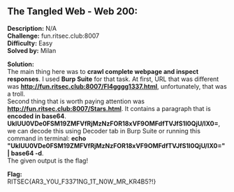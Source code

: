 ## The Tangled Web - Web 200:  

**Description:** N/A  
**Challenge:** fun.ritsec.club:8007  
**Difficulty:** Easy  
**Solved by:** Milan  

**Solution:**  
The main thing here was to **crawl complete webpage and inspect responses**. I used **Burp Suite** for that task. At first, URL that was different was **http://fun.ritsec.club:8007/Fl4gggg1337.html**, unfortunately, that was a troll.  
Second thing that is worth paying attention was **http://fun.ritsec.club:8007/Stars.html**. It contains a paragraph that is **encoded in base64**.  
**UklUU0VDe0FSM19ZMFVfRjMzNzFOR18xVF9OMFdfTVJfS1I0QjU/IX0=**, we can decode this using Decoder tab in Burp Suite or running this command in terminal: **echo "UklUU0VDe0FSM19ZMFVfRjMzNzFOR18xVF9OMFdfTVJfS1I0QjU/IX0=" | base64 -d**.  
The given output is the flag!  

**Flag:**  
RITSEC{AR3_Y0U_F3371NG_1T_N0W_MR_KR4B5?!}
